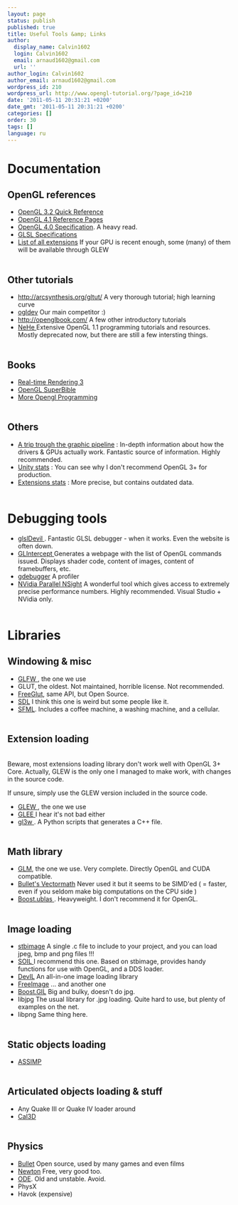 ```yaml
---
layout: page
status: publish
published: true
title: Useful Tools &amp; Links
author:
  display_name: Calvin1602
  login: Calvin1602
  email: arnaud1602@gmail.com
  url: ''
author_login: Calvin1602
author_email: arnaud1602@gmail.com
wordpress_id: 210
wordpress_url: http://www.opengl-tutorial.org/?page_id=210
date: '2011-05-11 20:31:21 +0200'
date_gmt: '2011-05-11 20:31:21 +0200'
categories: []
order: 30
tags: []
language: ru
---
```

<h1>Documentation</h1><p></p>
<h2>OpenGL references</h2></p>
<ul>
<li><a href="http://www.khronos.org/files/opengl-quick-reference-card.pdf">OpenGL 3.2 Quick Reference</a></li>
<li><a href="http://www.opengl.org/sdk/docs/man4/">OpenGL 4.1 Reference Pages</a></li>
<li><a href="http://www.opengl.org/registry/doc/glspec40.core.20100311.pdf">OpenGL 4.0 Specification</a>. A heavy read.</li>
<li><a href="http://www.opengl.org/registry/doc/GLSLangSpec.4.10.6.clean.pdf">GLSL Specifications</a></li>
<li><a href="http://www.opengl.org/registry/">List of all extensions</a> If your GPU is recent enough, some (many) of them will be available through GLEW</li><br />
</ul></p>
<h2>Other tutorials</h2></p>
<ul>
<li><a href="http://arcsynthesis.org/gltut/" target="_blank">http://arcsynthesis.org/gltut/</a> A very thorough tutorial; high learning curve</li>
<li><a href="http://ogldev.atspace.co.uk/index.html">ogldev</a> Our main competitor :)</li>
<li><a href="http://openglbook.com/">http://openglbook.com/</a> A few other introductory tutorials</li>
<li><a href="http://nehe.gamedev.net/">NeHe </a>Extensive OpenGL 1.1 programming tutorials and resources. Mostly deprecated now, but there are still a few intersting things.</li><br />
</ul></p>
<h2>Books</h2></p>
<ul>
<li><a href="http://www.realtimerendering.com/">Real-time Rendering 3</a></li>
<li><a href="http://www.openglsuperbible.com/">OpenGL SuperBible</a></li>
<li><a href="http://glbook.gamedev.net/GLBOOK/glbook.gamedev.net/moglgp/index.html">More Opengl Programming</a></li><br />
</ul></p>
<h2>Others</h2></p>
<ul>
<li><a href="http://fgiesen.wordpress.com/2011/07/09/a-trip-through-the-graphics-pipeline-2011-index/">A trip trough the graphic pipeline</a> : In-depth information about how the drivers &amp; GPUs actually work. Fantastic source of information. Highly recommended.</li>
<li><a href="http://stats.unity3d.com/web/gpu.html">Unity stats</a> : You can see why I don't recommend OpenGL 3+ for production.</li>
<li><a href="http://feedback.wildfiregames.com/report/opengl/">Extensions stats</a> : More precise, but contains outdated data.</li><br />
</ul></p>
<h1>Debugging tools</h1></p>
<ul>
<li><a href="http://cumbia.informatik.uni-stuttgart.de/glsldevil/" target="_blank">glslDevil </a>. Fantastic GLSL debugger - when it works. Even the website is often down.</li>
<li><a href="http://glintercept.nutty.org/" target="_blank">GLIntercept </a>Generates a webpage with the list of OpenGL commands issued. Displays shader code, content of images, content of framebuffers, etc.</li>
<li><a href="http://www.gremedy.com/" target="_blank">gdebugger</a> A profiler</li>
<li><a href="http://developer.nvidia.com/nvidia-parallel-nsight">NVidia Parallel NSight</a> A wonderful tool which gives access to extremely precise performance numbers. Highly recommended. Visual Studio + NVidia only.</li><br />
</ul></p>
<h1>Libraries</h1></p>
<h2>Windowing &amp; misc</h2></p>
<ul>
<li><a href="http://www.glfw.org/">GLFW </a>, the one we use</li>
<li>GLUT, the oldest. Not maintained, horrible license. Not recommended.</li>
<li><a href="http://freeglut.sourceforge.net/">FreeGlut</a>, same API, but Open Source.</li>
<li><a href="http://www.libsdl.org/">SDL</a> I think this one is weird but some people like it.</li>
<li><a href="http://www.sfml-dev.org/index-fr.php">SFML</a>. Includes a coffee machine, a washing machine, and a cellular.</li><br />
</ul></p>
<h2>Extension loading</h2><br />
Beware, most extensions loading library don't work well with OpenGL 3+ Core. Actually, GLEW is the only one I managed to make work, with changes in the source code.</p>
<p>If unsure, simply use the GLEW version included in the source code.</p>
<ul>
<li><a href="http://glew.sourceforge.net/">GLEW </a>, the one we use</li>
<li><a href="http://elf-stone.com/glee.php">GLEE </a>I hear it's not bad either</li>
<li><a href="https://github.com/skaslev/gl3w/wiki">gl3w </a>. A Python scripts that generates a C++ file.</li><br />
</ul></p>
<h2>Math library</h2></p>
<ul>
<li><a href="http://glm.g-truc.net/">GLM</a>, the one we use. Very complete. Directly OpenGL and CUDA compatible.</li>
<li><a href="http://bulletphysics.com/Bullet/BulletFull/">Bullet's Vectormath</a> Never used it but it seems to be SIMD'ed ( = faster, even if you seldom make big computations on the CPU side )</li>
<li><a href="http://www.boost.org/">Boost.ublas </a>. Heavyweight. I don't recommend it for OpenGL.</li><br />
</ul></p>
<h2>Image loading</h2></p>
<ul>
<li><a href="http://nothings.org/">stbimage</a> A single .c file to include to your project, and you can load jpeg, bmp and png files !!!</li>
<li><a title="SOIL" href="http://www.lonesock.net/soil.html">SOIL </a>I recommend this one. Based on stbimage, provides handy functions for use with OpenGL, and a DDS loader.</li>
<li><a href="http://openil.sourceforge.net/" target="_blank">DevIL</a> An all-in-one image loading library</li>
<li><a href="http://freeimage.sourceforge.net/">FreeImage</a> ... and another one</li>
<li><a href="http://www.boost.org/">Boost.GIL</a> Big and bulky, doesn't do jpg.</li>
<li>libjpg The usual library for .jpg loading. Quite hard to use, but plenty of examples on the net.</li>
<li>libpng Same thing here.</li><br />
</ul></p>
<h2>Static objects loading</h2></p>
<ul>
<li><a href="http://assimp.sourceforge.net/" target="_blank">ASSIMP </a></li><br />
</ul></p>
<h2>Articulated objects loading &amp; stuff</h2></p>
<ul>
<li>Any Quake III or Quake IV loader around</li>
<li><a href="http://gna.org/projects/cal3d/" target="_blank">Cal3D</a></li><br />
</ul></p>
<h2>Physics</h2></p>
<ul>
<li><a href="http://bulletphysics.org/wordpress/" target="_blank">Bullet</a> Open source, used by many games and even films</li>
<li><a href="http://newtondynamics.com/forum/newton.php" target="_blank">Newton</a> Free, very good too.</li>
<li><a href="http://www.ode.org/" target="_blank">ODE</a>. Old and unstable. Avoid.</li>
<li>PhysX</li>
<li>Havok (expensive)</li><br />
</ul></p>
